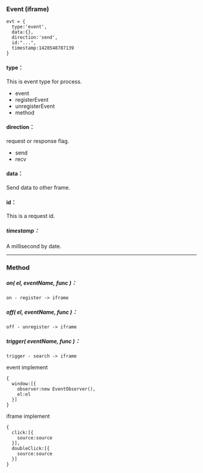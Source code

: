 
### Event (iframe)

```
evt = {
  type:'event',  
  data:{},
  direction:'send',
  id:"...",
  timestamp:1428548787139
}
```

#### type：

This is event type for process.

* event
* registerEvent
* unregisterEvent
* method


#### direction：

request or response flag.

* send
* recv


#### data：

Send data to other frame.

#### id：

This is a request id.

##### timestamp：

A millisecond by date.

---------------------------------------

### Method

##### on( el, eventName, func )：

```
on - register -> iframe
```

##### off( el, eventName, func )：

```
off - unregister -> iframe
```

##### trigger( eventName, func )：

```
trigger - search -> iframe
```

event implement

```
{
  window:[{
    observer:new EventObserver(),
    el:el
  }]
}
```

iframe implement

```
{
  click:[{
    source:source
  }],
  doubleClick:[{
    source:source
  }]
}
```